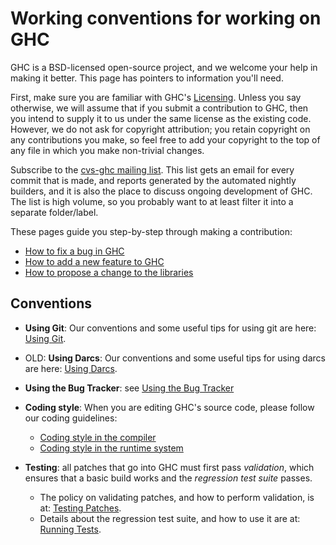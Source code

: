# Working conventions for working on GHC


GHC is a BSD-licensed open-source project, and we welcome your help in making it better.
This page has pointers to information you'll need.


First, make sure you are familiar with GHC's [Licensing](licensing).  Unless you say otherwise, we will assume that if you submit a contribution to GHC, then you intend to supply it to us under the same license as the existing code. However, we do not ask for copyright attribution; you retain copyright on any contributions you make, so feel free to add your copyright to the top of any file in which you make non-trivial changes.


Subscribe to the [ cvs-ghc mailing list](http://www.haskell.org/mailman/listinfo/cvs-ghc).  This list gets an email for every commit that is made, and reports generated by the automated nightly builders, and it is also the place to discuss ongoing development of GHC.  The list is high volume, so you probably want to at least filter it into a separate folder/label.


These pages guide you step-by-step through making a contribution:

- [How to fix a bug in GHC](working-conventions/fixing-bugs)
- [How to add a new feature to GHC](working-conventions/adding-features)
- [ How to propose a change to the libraries](http://haskell.org/haskellwiki/Library_submissions)

## Conventions

- **Using Git**: Our conventions and some useful tips for using git are here: [Using Git](working-conventions/git).

- OLD: **Using Darcs**: Our conventions and some useful tips for using darcs are here: [Using Darcs](working-conventions/darcs).

- **Using the Bug Tracker**: see [Using the Bug Tracker](working-conventions/bug-tracker)

- **Coding style**: When you are editing GHC's source code, please follow our coding guidelines:

  - [Coding style in the compiler](commentary/coding-style)
  - [Coding style in the runtime system](commentary/rts/conventions)

- **Testing**: all patches that go into GHC must first pass *validation*, which ensures that a basic build works and the *regression test suite* passes.

  - The policy on validating patches, and how to perform validation, is at: [Testing Patches](testing-patches).
  - Details about the regression test suite, and how to use it are at: [Running Tests](building/running-tests).
